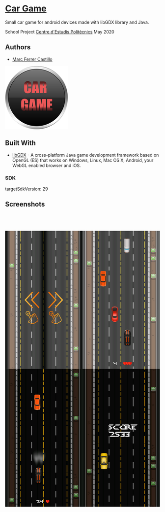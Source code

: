 # [Car Game](https://github.com/Marc-Ferrer-Castillo/Car-Game)

Small car game for android devices made with libGDX library and Java.

School Project [Centre d'Estudis Politècnics](http://www.cepnet.net/)
May 2020

## Authors
* [Marc Ferrer Castillo](https://github.com/Marc-Ferrer-Castillo/)

![Icon Image](https://github.com/Marc-Ferrer-Castillo/Car-Game/blob/master/android/assets/logoLow.png)

## Built With

* [libGDX](https://github.com/libgdx/libgdx) - A cross-platform Java game development framework based on OpenGL (ES) that works on Windows, Linux, Mac OS X, Android, your WebGL enabled browser and iOS.

### SDK

targetSdkVersion: 29

## Screenshots

![]()

#

![](https://raw.githubusercontent.com/Marc-Ferrer-Castillo/Car-Game/master/Screenshots/screens.png)
